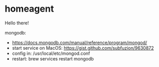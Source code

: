 # homeagent
Hello there!

mongodb:
- https://docs.mongodb.com/manual/reference/program/mongod/
- start service on MacOS: https://gist.github.com/subfuzion/9630872
- config in: /usr/local/etc/mongod.conf
- restart: brew services restart mongodb